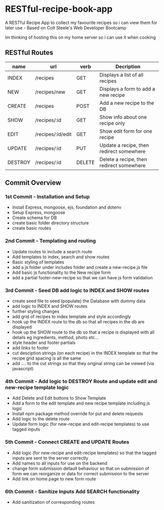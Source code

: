 # RESTful-recipe-book-app
A RESTful Recipe App to collect my favourite recipes so i can view them for later use - Based on Colt Steele's Web Developer Bootcamp

Im thinking of hosting this on my home server so i can use it when cooking

## RESTful Routes

| name  |       url        | verb  |            Decription                   |
|-------|------------------|-------|-----------------------------------------|
|INDEX  | /recipes         | GET   | Displays a list of all recipes          |
|NEW    | /recipes/new     | GET   | Displays a form to add a new recipe     |
|CREATE | /recipes         | POST  | Add a new recipe to the DB              |
|SHOW   | /recipes/:id     | GET   | Show info about one recipe only         |
|EDIT   | /recipes/:id/edit| GET   | Show edit form for one recipe           |
|UPDATE | /recipes/:id     | PUT   | Update a recipe, then redirect somewhere|
|DESTROY| /recipes/:id     | DELETE| Delete a recipe, then redirect somewhere|
 
## Commit Overview

### 1st Commit - Installation and Setup
- Install Express, mongoose, ejs, foundation and dotenv 
- Setup Express, mongoose 
- Create schema for DB
- create basic folder directory structure  
- create basic routes

### 2nd Commit - Templating and routing
- Update routes to include a search route
- Add templates to index, search and show routes
- Basic styling of templates
- add a js folder under includes folder and create a new-recipe.js file
- Add basic js functionality to the New recipe form
- add a partial footer-new-recipe so that we can have js form validation

### 3rd Commit - Seed DB add logic to INDEX and SHOW routes
- create seed file to seed (populate) the Database with dummy data
- add logic to INDEX and SHOW routes
- further styling changes
- add grid of recipes to index template and style accordingly
- hook up the INDEX route to the db so that all recipes in the db are displayed
- hook up the SHOW route to the db so that a recipe is displayed with all details eg ingredients, method, photo etc...
- style header and footer partials
- add links to footer 
- cut desciption strings (on each recipe) in the INDEX template so that the recipe grid spacing is all the same
- add .... to the cut strings so that they original string can be viewed (via javascript)

### 4th Commit - Add logic to DESTROY Route and update edit and new-recipe template logic
- Add Delete and Edit buttons to Show Template
- Add a form to the edit template and new recipe template including js logic
- Install npm package method override for put and delete requests
- Add logic to the delete route
- Update form logic (for new-recipe and edit-recipe templates) to use tagged inputs

### 5th Commit - Connect CREATE and UPDATE Routes
- Add logic (for new-recipe and edit-recipe templates) so that the tagged inputs are sent to the server correctly
- Add names to all inputs for use on the backend
- change form submission default behaviour so that on submission of form we can reorganize or data for correct submission to the server
- Add link on home page to new form route

### 6th Commit - Sanitize Inputs Add SEARCH functionality
- Add sanitization of corresponding routes